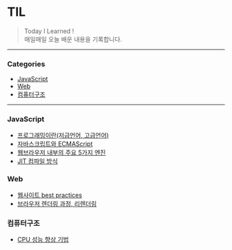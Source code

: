 # TIL

> Today I Learned !
> <br/>매일매일 오늘 배운 내용을 기록합니다.

---
### Categories

* [JavaScript](#JavaScript)
* [Web](#Web)
* [컴퓨터구조](#컴퓨터구조)


---

### JavaScript

- [프로그래밍이란(저급언어, 고급언어)](JavaScript/프로그래밍이란(저급언어와고급언어).md)
- [자바스크립트와 ECMAScript](JavaScript/자바스크립트&ECMAScript.md)
- [웹브라우저 내부의 주요 5가지 엔진](JavaScript/웹브라우저-내부-주요5가지엔진.md)
- [JIT 컴파일 방식](JavaScript/JIT컴파일.md)

### Web

- [웹사이트 best practices](Web/web-best-practices.md)
- [브라우저 렌더링 과정, 리렌더링](Web/browser-rendering.md)

### 컴퓨터구조

- [CPU 성능 향상 기법](CS/computer-structure/05-CPU성능향상기법.md)
